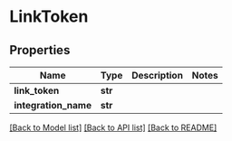# LinkToken

## Properties
Name | Type | Description | Notes
------------ | ------------- | ------------- | -------------
**link_token** | **str** |  | 
**integration_name** | **str** |  | 

[[Back to Model list]](../README.md#documentation-for-models) [[Back to API list]](../README.md#documentation-for-api-endpoints) [[Back to README]](../README.md)



